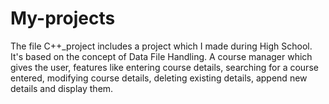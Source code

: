 # My-projects
The file C++_project includes a project which I made during High School. It's based on the concept of Data File Handling. A course manager which gives the user, features like entering course details, searching for a course entered, modifying course details, deleting existing details, append new details and display them.
